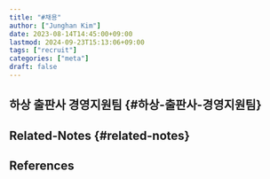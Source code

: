 ```yaml
---
title: "#채용"
author: ["Junghan Kim"]
date: 2023-08-14T14:45:00+09:00
lastmod: 2024-09-23T15:13:06+09:00
tags: ["recruit"]
categories: ["meta"]
draft: false
---
```


## 하상 출판사 경영지원팀 {#하상-출판사-경영지원팀}


## Related-Notes {#related-notes}

## References

<style>.csl-entry{text-indent: -1.5em; margin-left: 1.5em;}</style><div class="csl-bib-body">
</div>
